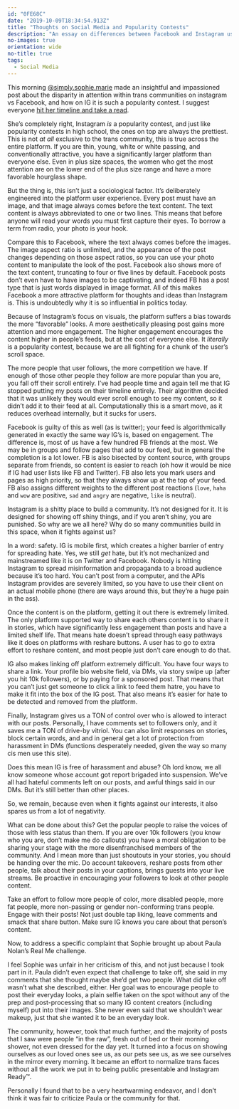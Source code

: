 ```yaml
---
id: "0FE68C"
date: "2019-10-09T18:34:54.913Z"
title: "Thoughts on Social Media and Popularity Contests"
description: "An essay on differences between Facebook and Instagram user experiences, and their effects"
no-images: true
orientation: wide
no-title: true
tags:
  - Social Media
---
```

This morning [@simply.sophie.marie](https://instagram.com/simply.sophie.marie) made an insightful and impassioned post about the disparity in attention within trans communities on instagram vs Facebook, and how on IG it is such a popularity contest. I suggest everyone [hit her timeline and take a read](https://www.instagram.com/p/B3ZduiinS2f/).

She’s completely right, Instagram *is* a popularity contest, and just like popularity contests in high school, the ones on top are always the prettiest. This is not *at all* exclusive to the trans community, this is true across the entire platform. If you are thin, young, white or white passing, and conventionally attractive, you have a significantly larger platform than everyone else. Even in plus size spaces, the women who get the most attention are on the lower end of the plus size range and have a more favorable hourglass shape.

But the thing is, this isn’t just a sociological factor. It’s deliberately engineered into the platform user experience. Every post must have an image, and that image always comes before the text content. The text content is always abbreviated to one or two lines. This means that before anyone will read your words you must first capture their eyes. To borrow a term from radio, your photo is your hook.

Compare this to Facebook, where the text always comes before the images. The image aspect ratio is unlimited, and the appearance of the post changes depending on those aspect ratios, so you can use your photo content to manipulate the look of the post. Facebook also shows more of the text content, truncating to four or five lines by default. Facebook posts don’t even have to have images to be captivating, and indeed FB has a post type that is just words displayed in image format. All of this makes Facebook a more attractive platform for thoughts and ideas than Instagram is. This is undoubtedly why it is so influential in politics today.

Because of Instagram’s focus on visuals, the platform suffers a bias towards the more “favorable” looks. A more aesthetically pleasing post gains more attention and more engagement. The higher engagement encourages the content higher in people’s feeds, but at the cost of everyone else. It *literally* is a popularity contest, because we are all fighting for a chunk of the user’s scroll space.

The more people that user follows, the more competition we have. If enough of those other people they follow are more popular than you are, you fall off their scroll entirely. I’ve had people time and again tell me that IG stopped putting my posts on their timeline entirely. Their algorithm decided that it was unlikely they would ever scroll enough to see my content, so it didn’t add it to their feed at all. Computationally this is a smart move, as it reduces overhead internally, but it sucks for users.

Facebook is guilty of this as well (as is twitter); your feed is algorithmically generated in exactly the same way IG’s is, based on engagement. The difference is, most of us have a few hundred FB friends at the most. We may be in groups and follow pages that add to our feed, but in general the completion is a lot lower. FB is also bisected by content source, with groups separate from friends, so content is easier to reach (oh how it would be nice if IG had user lists like FB and Twitter). FB also lets you mark users and pages as high priority, so that they always show up at the top of your feed. FB also assigns different weights to the different post reactions (`love`, `haha` and `wow` are positive, `sad` and `angry` are negative, `like` is neutral).

Instagram is a shitty place to build a community. It’s not designed for it. It is designed for showing off shiny things, and if you aren’t shiny, you are punished. So why are we all here? Why do so many communities build in this space, when it fights against us?

In a word: safety. IG is mobile first, which creates a higher barrier of entry for spreading hate. Yes, we still *get* hate, but it’s not mechanized and mainstreamed like it is on Twitter and Facebook. Nobody is hitting Instagram to spread misinformation and propaganda to a broad audience because it’s too hard. You can’t post from a computer, and the APIs Instagram provides are severely limited, so you have to use their client on an actual mobile phone (there are ways around this, but they’re a huge pain in the ass).

Once the content is on the platform, getting it out there is extremely limited. The only platform supported way to share each others content is to share it in stories, which have significantly less engagement than posts and have a limited shelf life. That means hate doesn’t spread through easy pathways like it does on platforms with reshare buttons. A user has to go to extra effort to reshare content, and most people just don’t care enough to do that.

IG also makes linking off platform extremely difficult. You have four ways to share a link. Your profile bio website field, via DMs, via story swipe up (after you hit 10k followers), or by paying for a sponsored post. That means that you can’t just get someone to click a link to feed them hatre, you have to make it fit into the box of the IG post. That also means it’s easier for hate to be detected and removed from the platform.

Finally, Instagram gives us a TON of control over who is allowed to interact with our posts. Personally, I have comments set to followers only, and it saves me a TON of drive-by vitriol. You can also limit responses on stories, block certain words, and and in general get a lot of protection from harassment in DMs (functions desperately needed, given the way so many cis men use this site).

Does this mean IG is free of harassment and abuse? Oh lord know, we all know someone whose account got report brigaded into suspension. We’ve all had hateful comments left on our posts, and awful things said in our DMs. But it’s still better than other places.

So, we remain, because even when it fights against our interests, it also spares us from a lot of negativity.

What can be done about this? Get the popular people to raise the voices of those with less status than them. If you are over 10k followers (you know who you are, don’t make me do callouts) you have a moral obligation to be sharing your stage with the more disenfranchised members of the community. And I mean more than just shoutouts in your stories, you should be handing over the mic. Do account takeovers, reshare posts from other people, talk about their posts in your captions, brings guests into your live streams. Be proactive in encouraging your followers to look at other people content.

Take an effort to follow more people of color, more disabled people, more fat people, more non-passing or gender non-conforming trans people. Engage with their posts! Not just double tap liking, leave comments and smack that share button. Make sure IG knows you care about that person’s content.

Now, to address a specific complaint that Sophie brought up about Paula Nolan’s Real Me challenge.

I feel Sophie was unfair in her criticism of this, and not just because I took part in it. Paula didn’t even expect that challenge to take off, she said in my comments that she thought maybe she’d get two people. What did take off wasn’t what she described, either. Her goal was to encourage people to post their everyday looks, a plain selfie taken on the spot without any of the prep and post-processing that so many IG content creators (including myself) put into their images. She never even said that we shouldn’t wear makeup, just that she wanted it to be an everyday look.

The community, however, took that much further, and the majority of posts that I saw were people “in the raw”, fresh out of bed or their morning shower, not even dressed for the day yet. It turned into a focus on showing ourselves as our loved ones see us, as our pets see us, as we see ourselves in the mirror every morning. It became an effort to normalize trans faces without all the work we put in to being public presentable and Instagram Ready™.

Personally I found that to be a very heartwarming endeavor, and I don’t think it was fair to criticize Paula or the community for that.
